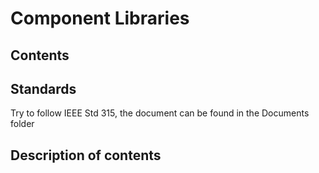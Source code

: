 # Component Libraries

## Contents

## Standards

Try to follow IEEE Std 315, the document can be found in the Documents folder

## Description of contents


